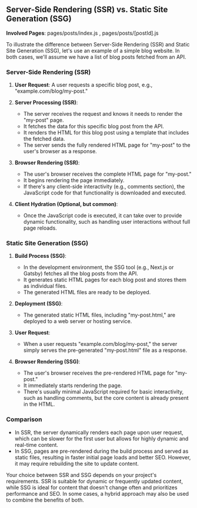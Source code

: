 ## Server-Side Rendering (SSR) vs. Static Site Generation (SSG)

**Involved Pages**: pages/posts/index.js , pages/posts/[postId].js

To illustrate the difference between Server-Side Rendering (SSR) and Static Site Generation (SSG), let's use an example of a simple blog website. In both cases, we'll assume we have a list of blog posts fetched from an API.

### Server-Side Rendering (SSR)

1. **User Request**: A user requests a specific blog post, e.g., "example.com/blog/my-post."

2. **Server Processing (SSR)**:

   - The server receives the request and knows it needs to render the "my-post" page.
   - It fetches the data for this specific blog post from the API.
   - It renders the HTML for this blog post using a template that includes the fetched data.
   - The server sends the fully rendered HTML page for "my-post" to the user's browser as a response.

3. **Browser Rendering (SSR)**:

   - The user's browser receives the complete HTML page for "my-post."
   - It begins rendering the page immediately.
   - If there's any client-side interactivity (e.g., comments section), the JavaScript code for that functionality is downloaded and executed.

4. **Client Hydration (Optional, but common)**:
   - Once the JavaScript code is executed, it can take over to provide dynamic functionality, such as handling user interactions without full page reloads.

### Static Site Generation (SSG)

1. **Build Process (SSG)**:

   - In the development environment, the SSG tool (e.g., Next.js or Gatsby) fetches all the blog posts from the API.
   - It generates static HTML pages for each blog post and stores them as individual files.
   - The generated HTML files are ready to be deployed.

2. **Deployment (SSG)**:

   - The generated static HTML files, including "my-post.html," are deployed to a web server or hosting service.

3. **User Request**:

   - When a user requests "example.com/blog/my-post," the server simply serves the pre-generated "my-post.html" file as a response.

4. **Browser Rendering (SSG)**:
   - The user's browser receives the pre-rendered HTML page for "my-post."
   - It immediately starts rendering the page.
   - There's usually minimal JavaScript required for basic interactivity, such as handling comments, but the core content is already present in the HTML.

### Comparison

- In SSR, the server dynamically renders each page upon user request, which can be slower for the first user but allows for highly dynamic and real-time content.
- In SSG, pages are pre-rendered during the build process and served as static files, resulting in faster initial page loads and better SEO. However, it may require rebuilding the site to update content.

Your choice between SSR and SSG depends on your project's requirements. SSR is suitable for dynamic or frequently updated content, while SSG is ideal for content that doesn't change often and prioritizes performance and SEO. In some cases, a hybrid approach may also be used to combine the benefits of both.
